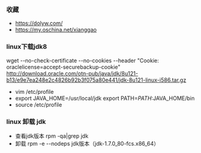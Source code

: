 ### 收藏
- https://dolyw.com/
- https://my.oschina.net/xianggao

### linux下载jdk8
wget --no-check-certificate --no-cookies --header "Cookie: oraclelicense=accept-securebackup-cookie" http://download.oracle.com/otn-pub/java/jdk/8u121-b13/e9e7ea248e2c4826b92b3f075a80e441/jdk-8u121-linux-i586.tar.gz
- vim /etc/profile
- export JAVA_HOME=/usr/local/jdk export PATH=$PATH:$JAVA_HOME/bin
- source /etc/profile


### linux 卸载 jdk
- 查看jdk版本 rpm -qa|grep jdk
- 卸载  rpm -e --nodeps jdk版本（jdk-1.7.0_80-fcs.x86_64）
